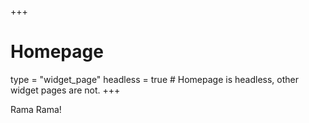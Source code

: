+++
# Homepage
type = "widget_page"
headless = true  # Homepage is headless, other widget pages are not.
+++

Rama Rama!
